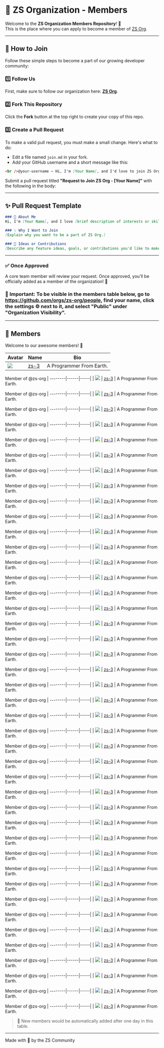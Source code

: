 # 🤝 ZS Organization - Members

Welcome to the **ZS Organization Members Repository**! 🎉  
This is the place where you can apply to become a member of [ZS Org](https://github.com/zs-org).

---

## 📝 How to Join

Follow these simple steps to become a part of our growing developer community:

### 1️⃣ Follow Us
First, make sure to follow our organization here: [**ZS Org**](https://github.com/zs-org).

### 2️⃣ Fork This Repository
Click the **Fork** button at the top right to create your copy of this repo.

### 3️⃣ Create a Pull Request
To make a valid pull request, you must make a small change. Here's what to do:

- Edit a file named `join.md` in your fork.
- Add your GitHub username and a short message like this:

```markdown
<br />@your-username — Hi, I'm [Your Name], and I'd love to join ZS Org!
```

Submit a pull request titled **"Request to Join ZS Org - [Your Name]"** with the following in the body:

---

## ✨ Pull Request Template

```markdown
### 👋 About Me
Hi, I'm [Your Name], and I love [brief description of interests or skills].

### 💡 Why I Want to Join
[Explain why you want to be a part of ZS Org.]

### 🚀 Ideas or Contributions
[Describe any feature ideas, goals, or contributions you'd like to make.]
```

---

### ✅ Once Approved
A core team member will review your request. Once approved, you’ll be officially added as a member of the organization! 🎉
### 📝 Important: To be visible in the members table below, go to https://github.com/orgs/zs-org/people, find your name, click the settings ⚙️ next to it, and select "Public" under "Organization Visibility".


---

## 👥 Members

Welcome to our awesome members! 🚀

| Avatar | Name | Bio |
|--------|------|-----|
| ![](https://avatars.githubusercontent.com/u/175098101?v=4&s=40) | [zs-3](https://github.com/zs-3) | A Programmer From Earth.

Member of @zs-org  |
--------|------|-----|
| ![](https://avatars.githubusercontent.com/u/175098101?v=4&s=40) | [zs-3](https://github.com/zs-3) | A Programmer From Earth.

Member of @zs-org  |
--------|------|-----|
| ![](https://avatars.githubusercontent.com/u/175098101?v=4&s=40) | [zs-3](https://github.com/zs-3) | A Programmer From Earth.

Member of @zs-org  |
--------|------|-----|
| ![](https://avatars.githubusercontent.com/u/175098101?v=4&s=40) | [zs-3](https://github.com/zs-3) | A Programmer From Earth.

Member of @zs-org  |
--------|------|-----|
| ![](https://avatars.githubusercontent.com/u/175098101?v=4&s=40) | [zs-3](https://github.com/zs-3) | A Programmer From Earth.

Member of @zs-org  |
--------|------|-----|
| ![](https://avatars.githubusercontent.com/u/175098101?v=4&s=40) | [zs-3](https://github.com/zs-3) | A Programmer From Earth.

Member of @zs-org  |
--------|------|-----|
| ![](https://avatars.githubusercontent.com/u/175098101?v=4&s=40) | [zs-3](https://github.com/zs-3) | A Programmer From Earth.

Member of @zs-org  |
--------|------|-----|
| ![](https://avatars.githubusercontent.com/u/175098101?v=4&s=40) | [zs-3](https://github.com/zs-3) | A Programmer From Earth.

Member of @zs-org  |
--------|------|-----|
| ![](https://avatars.githubusercontent.com/u/175098101?v=4&s=40) | [zs-3](https://github.com/zs-3) | A Programmer From Earth.

Member of @zs-org  |
--------|------|-----|
| ![](https://avatars.githubusercontent.com/u/175098101?v=4&s=40) | [zs-3](https://github.com/zs-3) | A Programmer From Earth.

Member of @zs-org  |
--------|------|-----|
| ![](https://avatars.githubusercontent.com/u/175098101?v=4&s=40) | [zs-3](https://github.com/zs-3) | A Programmer From Earth.

Member of @zs-org  |
--------|------|-----|
| ![](https://avatars.githubusercontent.com/u/175098101?v=4&s=40) | [zs-3](https://github.com/zs-3) | A Programmer From Earth.

Member of @zs-org  |
--------|------|-----|
| ![](https://avatars.githubusercontent.com/u/175098101?v=4&s=40) | [zs-3](https://github.com/zs-3) | A Programmer From Earth.

Member of @zs-org  |
--------|------|-----|
| ![](https://avatars.githubusercontent.com/u/175098101?v=4&s=40) | [zs-3](https://github.com/zs-3) | A Programmer From Earth.

Member of @zs-org  |
--------|------|-----|
| ![](https://avatars.githubusercontent.com/u/175098101?v=4&s=40) | [zs-3](https://github.com/zs-3) | A Programmer From Earth.

Member of @zs-org  |
--------|------|-----|
| ![](https://avatars.githubusercontent.com/u/175098101?v=4&s=40) | [zs-3](https://github.com/zs-3) | A Programmer From Earth.

Member of @zs-org  |
--------|------|-----|
| ![](https://avatars.githubusercontent.com/u/175098101?v=4&s=40) | [zs-3](https://github.com/zs-3) | A Programmer From Earth.

Member of @zs-org  |
--------|------|-----|
| ![](https://avatars.githubusercontent.com/u/175098101?v=4&s=40) | [zs-3](https://github.com/zs-3) | A Programmer From Earth.

Member of @zs-org  |
--------|------|-----|
| ![](https://avatars.githubusercontent.com/u/175098101?v=4&s=40) | [zs-3](https://github.com/zs-3) | A Programmer From Earth.

Member of @zs-org  |
--------|------|-----|
| ![](https://avatars.githubusercontent.com/u/175098101?v=4&s=40) | [zs-3](https://github.com/zs-3) | A Programmer From Earth.

Member of @zs-org  |
--------|------|-----|
| ![](https://avatars.githubusercontent.com/u/175098101?v=4&s=40) | [zs-3](https://github.com/zs-3) | A Programmer From Earth.

Member of @zs-org  |
--------|------|-----|
| ![](https://avatars.githubusercontent.com/u/175098101?v=4&s=40) | [zs-3](https://github.com/zs-3) | A Programmer From Earth.

Member of @zs-org  |
--------|------|-----|
| ![](https://avatars.githubusercontent.com/u/175098101?v=4&s=40) | [zs-3](https://github.com/zs-3) | A Programmer From Earth.

Member of @zs-org  |
--------|------|-----|
| ![](https://avatars.githubusercontent.com/u/175098101?v=4&s=40) | [zs-3](https://github.com/zs-3) | A Programmer From Earth.

Member of @zs-org  |
--------|------|-----|
| ![](https://avatars.githubusercontent.com/u/175098101?v=4&s=40) | [zs-3](https://github.com/zs-3) | A Programmer From Earth.

Member of @zs-org  |
--------|------|-----|
| ![](https://avatars.githubusercontent.com/u/175098101?v=4&s=40) | [zs-3](https://github.com/zs-3) | A Programmer From Earth.

Member of @zs-org  |
--------|------|-----|
| ![](https://avatars.githubusercontent.com/u/175098101?v=4&s=40) | [zs-3](https://github.com/zs-3) | A Programmer From Earth.

Member of @zs-org  |
--------|------|-----|
| ![](https://avatars.githubusercontent.com/u/175098101?v=4&s=40) | [zs-3](https://github.com/zs-3) | A Programmer From Earth.

Member of @zs-org  |
--------|------|-----|
| ![](https://avatars.githubusercontent.com/u/175098101?v=4&s=40) | [zs-3](https://github.com/zs-3) | A Programmer From Earth.

Member of @zs-org  |
--------|------|-----|
| ![](https://avatars.githubusercontent.com/u/175098101?v=4&s=40) | [zs-3](https://github.com/zs-3) | A Programmer From Earth.

Member of @zs-org  |
--------|------|-----|
| ![](https://avatars.githubusercontent.com/u/175098101?v=4&s=40) | [zs-3](https://github.com/zs-3) | A Programmer From Earth.

Member of @zs-org  |
--------|------|-----|
| ![](https://avatars.githubusercontent.com/u/175098101?v=4&s=40) | [zs-3](https://github.com/zs-3) | A Programmer From Earth.

Member of @zs-org  |
--------|------|-----|
| ![](https://avatars.githubusercontent.com/u/175098101?v=4&s=40) | [zs-3](https://github.com/zs-3) | A Programmer From Earth.

Member of @zs-org  |
--------|------|-----|
| ![](https://avatars.githubusercontent.com/u/175098101?v=4&s=40) | [zs-3](https://github.com/zs-3) | A Programmer From Earth.

Member of @zs-org  |
--------|------|-----|
| ![](https://avatars.githubusercontent.com/u/175098101?v=4&s=40) | [zs-3](https://github.com/zs-3) | A Programmer From Earth.

Member of @zs-org  |
--------|------|-----|
| ![](https://avatars.githubusercontent.com/u/175098101?v=4&s=40) | [zs-3](https://github.com/zs-3) | A Programmer From Earth.

Member of @zs-org  |
--------|------|-----|
| ![](https://avatars.githubusercontent.com/u/175098101?v=4&s=40) | [zs-3](https://github.com/zs-3) | A Programmer From Earth.

Member of @zs-org  |
--------|------|-----|
| ![](https://avatars.githubusercontent.com/u/175098101?v=4&s=40) | [zs-3](https://github.com/zs-3) | A Programmer From Earth.

Member of @zs-org  |
--------|------|-----|
| ![](https://avatars.githubusercontent.com/u/175098101?v=4&s=40) | [zs-3](https://github.com/zs-3) | A Programmer From Earth.

Member of @zs-org  |
--------|------|-----|
| ![](https://avatars.githubusercontent.com/u/175098101?v=4&s=40) | [zs-3](https://github.com/zs-3) | A Programmer From Earth.

Member of @zs-org  |
--------|------|-----|
| ![](https://avatars.githubusercontent.com/u/175098101?v=4&s=40) | [zs-3](https://github.com/zs-3) | A Programmer From Earth.

Member of @zs-org  |
--------|------|-----|
| ![](https://avatars.githubusercontent.com/u/175098101?v=4&s=40) | [zs-3](https://github.com/zs-3) | A Programmer From Earth.

Member of @zs-org  |
--------|------|-----|
| ![](https://avatars.githubusercontent.com/u/175098101?v=4&s=40) | [zs-3](https://github.com/zs-3) | A Programmer From Earth.


> 🧩 New members would be automatically added after one day in this table.

---

Made with 💖 by the ZS Community
